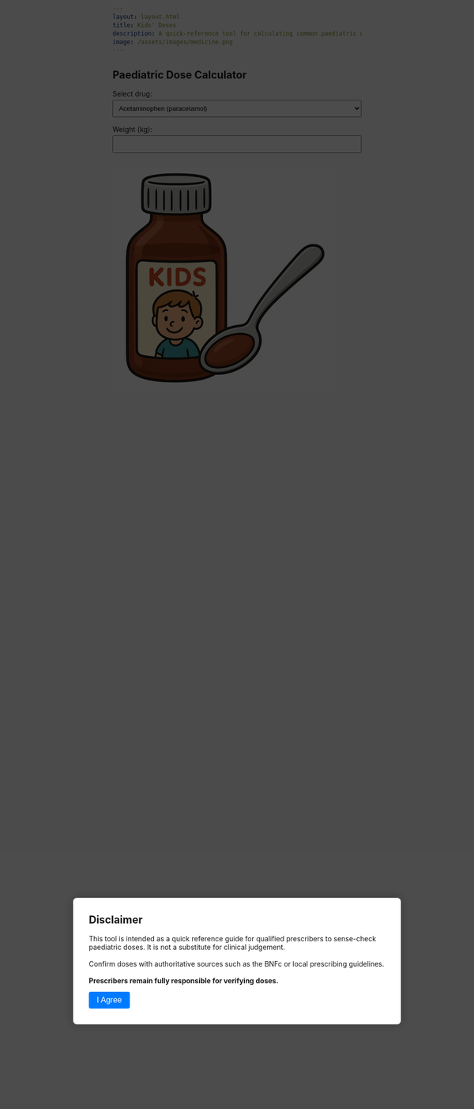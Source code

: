 ```yaml
---
layout: layout.html
title: Kids' Doses
description: A quick-reference tool for calculating common paediatric drug doses based on weight. Always cross-check with the BNFc or local guidelines.
image: /assets/images/medicine.png
---
```


<!-- Disclaimer Modal -->
<div id="disclaimer-modal" class="modal">
  <div class="modal-content">
    <h2>Disclaimer</h2>
    <p>
      This tool is intended as a quick reference guide for qualified prescribers to sense-check paediatric doses. It is not a substitute for clinical judgement.<br><br>
      Confirm doses with authoritative sources such as the BNFc or local prescribing guidelines.<br><br>
      <strong>Prescribers remain fully responsible for verifying doses.</strong>
    </p>
    <button onclick="acceptDisclaimer()">I Agree</button>
  </div>
</div>

<!-- Main Tool -->
<div id="dose-tool">
  <h2>Paediatric Dose Calculator</h2>
  <label for="drug">Select drug:</label>
  <select id="drug" onchange="checkFormCompletion()">
    <!-- <option value="">--Select--</option> -->
    <option value="acetaminophen">Acetaminophen (paracetamol)</option>
    <option value="amoxicillin">Amoxicillin</option>
    <option value="coamoxiclav">Co-amoxiclav</option>
    <option value="ibuprofen">Ibuprofen</option>
    <!-- Add more drugs here -->
  </select>

<label for="weight">Weight (kg):</label>
<input type="number" id="weight" step="0.1" oninput="checkFormCompletion()">

  <!-- <label for="age">Age (years):</label>
  <input type="number" id="age" placeholder="Optional fallback if weight unknown"> -->

<button id="calculate-button" onclick="calculateDose()" style="display: none;">Calculate </button>

<div class="results" id="resultbox" style="display: none;">
  <div id="result"></div>
</div>

<br>
<img src="/assets/images/medicine.png" class="profile_img_square">

</div>

<script>
function acceptDisclaimer() {
  document.getElementById("disclaimer-modal").style.display = "none";
  document.getElementById("dose-tool").style.display = "block";
  document.getElementById("weight").focus();
}

function checkFormCompletion() {
  const drug = document.getElementById("drug").value;
  const weight = document.getElementById("weight").value;
  const calculateButton = document.getElementById("calculate-button");

  if (drug && weight) {
    calculateButton.style.display = "inline-block";
  } else {
    calculateButton.style.display = "none";
  }
}


function calculateDose() {
  const drug = document.getElementById("drug").value;
  const weight = parseFloat(document.getElementById("weight").value);

  let result = "";

  if (drug === "acetaminophen") {
    if (isNaN(weight)) {
      result = "Please enter a valid weight in kg.";
    } else {
      const doselo = 10 * weight;
      const dosehioral = 15 * weight;
      const dosehirectal = 20 * weight;
      const maxDailyDose = Math.min(75 * weight, 4000);
      result = `
        <strong>Acetaminophen / Paracetamol</strong><br><br>
        <strong>Oral Dose:</strong> ${doselo.toFixed(0)} to ${dosehioral.toFixed(0)} mg every 4-6 hours.<br>
        <strong>Rectal Dose:</strong> ${doselo.toFixed(0)} to ${dosehirectal.toFixed(0)} mg every 4-6 hours.<br>
        <strong>Max Daily Dose:</strong> ${maxDailyDose.toFixed(0)} mg/day (not more than 5 doses).<br>
        <br><br>Source: UpToDate 2025-05-20
      `;
    }
  }

else if (drug === "amoxicillin") {
    if (isNaN(weight)) {
      result = "Please enter a valid weight in kg.";
    } else {
      const dose40 = Math.min(40 * weight, 4000);
      const dose40_2 = dose40/2;
      const dose40_3 = dose40/3;
      const dose40_2liq = dose40_2/50;
      const dose40_3liq = dose40_3/50;
      const dose90 = Math.min(90 * weight, 4000);
      const dose90_2 = dose90/2;
      const dose90_2liq = dose90_2/50;

      result = `
        <img src="https://flagcdn.com/us.svg" alt="US flag" width="24"><strong>Amoxicillin 40mg/kg</strong><br><br>
        <strong>Dose:</strong> ${dose40_2.toFixed(0)} mg every 12 hours, which is ${dose40_2liq.toFixed(1)} ml of 250mg/5ml solution
        <hr>
        <img src="https://flagcdn.com/us.svg" alt="US flag" width="24">
        <strong>Amoxicillin 90mg/kg</strong><br><br>
        <strong>Dose:</strong> ${dose90_2.toFixed(0)} mg every 12 hours, which is ${dose90_2liq.toFixed(1)} ml of 250mg/5ml solution<br>
        <hr>
        The bigger dose may be appropriate in communities with a high prevalence of penicillin-resistant S. pneumoniae<br><br>
        Source: UpToDate 2025-05-20
      `;
    }
  }

else if (drug === "coamoxiclav") {
    if (isNaN(weight)) {
      result = "Please enter a valid weight in kg.";
    } else {
      const dose40 = Math.min(40 * weight, 4000);
      const dose40_2 = dose40/2;
      const dose40_2liq = dose40_2/80;
      const dose90 = Math.min(90 * weight, 4000);
      const dose90_2 = dose90/2;
      const dose90_2liq = dose90_2/120;
      result = `
        <img src="https://flagcdn.com/us.svg" alt="US flag" width="24"><strong>Amoxicillin 40mg/kg per day with clavulanate 5.7mg/kg per day in 2 doses</strong><br><br>
        <strong>Dose:</strong> ${dose40_2.toFixed(0)} mg every 12 hours, which is ${dose40_2liq.toFixed(1)} ml of 400/57mg per 5ml solution<br>
        <hr>
        <img src="https://flagcdn.com/us.svg" alt="US flag" width="24"><strong>Amoxicillin 90mg/kg per day with clavulanate 6.4mg/kg per day in 2 doses</strong><br><br>
        <strong>Dose:</strong> ${dose90_2.toFixed(0)} mg every 12 hours, which is ${dose90_2liq.toFixed(1)} ml of 600/42.9mg per 5ml solution<br>
        <hr>
        The bigger dose may be appropriate in communities with a high prevalence of penicillin-resistant S. pneumoniae<br><br>
        Source: UpToDate 2025-05-20
      `;
    }
  }
  
  else if (drug === "ibuprofen") {
    if (isNaN(weight)) {
      result = "Please enter a valid weight in kg.";
    } else {
      const doseLow = 4 * weight;
      const doseHigh = 10 * weight;
       const maxDailyDose = Math.min(40 * weight, 3200);
      result = `
        <strong>Ibuprofen</strong><br><br>
        <strong>Oral Dose:</strong> ${doseLow.toFixed(0)} to ${doseHigh.toFixed(0)} mg every 6–8 hours.<br>
        <strong>Max Daily Dose:</strong> ${maxDailyDose.toFixed(0)} mg/day.
        <br><br>Source: UpToDate 2025-05-20
      `;
    }  
  }  

  else {
    result = "Please select a drug.";
  }

  document.getElementById("result").innerHTML = result;
  document.getElementById("resultbox").style.display = "block";
}

</script>

<style>
  .modal {
    position: fixed;
    top: 0; left: 0;
    width: 100vw;
    height: 100vh;
    background: rgba(0, 0, 0, 0.7);
    display: flex;
    justify-content: center;
    align-items: center;
    z-index: 1000;
  }

  .modal-content {
    background: white;
    padding: 2rem;
    border-radius: 8px;
    max-width: 600px;
    text-align: left;
    box-shadow: 0 0 20px rgba(0, 0, 0, 0.3);
  }

  .modal-content h2 {
    margin-top: 0;
  }

  .modal-content button {
    background-color: #007BFF;
    color: white;
    padding: 0.5rem 1rem;
    border: none;
    border-radius: 4px;
    font-size: 1rem;
    cursor: pointer;
  }

  .modal-content button:hover {
    background-color: #0056b3;
  }

  label {
    display: block;
    margin-top: 1rem;
  }

  input, select {
    width: 100%;
    padding: 0.5rem;
    margin-top: 0.25rem;
    box-sizing: border-box;
  }

  button.calculate {
    margin-top: 1rem;
    background-color: #28a745;
    color: white;
    border: none;
    padding: 0.5rem 1rem;
    border-radius: 4px;
    font-size: 1rem;
    cursor: pointer;
  }

  button.calculate:hover {
    background-color: #218838;
  }

  #result {
    margin-top: 1rem;
    font-weight: bold;
  }
</style>

